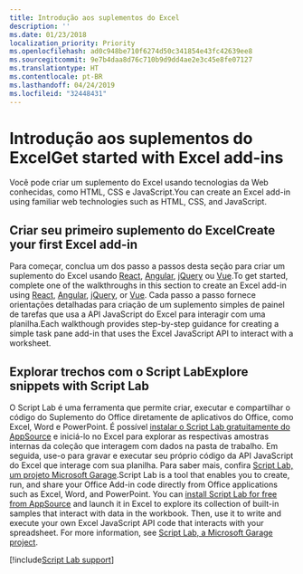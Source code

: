 ```yaml
---
title: Introdução aos suplementos do Excel
description: ''
ms.date: 01/23/2018
localization_priority: Priority
ms.openlocfilehash: ad0c948be710f6274d50c341854e43fc42639ee8
ms.sourcegitcommit: 9e7b4daa8d76c710b9d9dd4ae2e3c45e8fe07127
ms.translationtype: HT
ms.contentlocale: pt-BR
ms.lasthandoff: 04/24/2019
ms.locfileid: "32448431"
---
```

# <a name="get-started-with-excel-add-ins"></a><span data-ttu-id="c0eec-102">Introdução aos suplementos do Excel</span><span class="sxs-lookup"><span data-stu-id="c0eec-102">Get started with Excel add-ins</span></span>

<span data-ttu-id="c0eec-103">Você pode criar um suplemento do Excel usando tecnologias da Web conhecidas, como HTML, CSS e JavaScript.</span><span class="sxs-lookup"><span data-stu-id="c0eec-103">You can create an Excel add-in using familiar web technologies such as HTML, CSS, and JavaScript.</span></span> 

## <a name="create-your-first-excel-add-in"></a><span data-ttu-id="c0eec-104">Criar seu primeiro suplemento do Excel</span><span class="sxs-lookup"><span data-stu-id="c0eec-104">Create your first Excel add-in</span></span>

<span data-ttu-id="c0eec-105">Para começar, conclua um dos passo a passos desta seção para criar um suplemento do Excel usando [React](../quickstarts/excel-quickstart-react.md), [Angular](../quickstarts/excel-quickstart-angular.md), [jQuery](../quickstarts/excel-quickstart-jquery.md) ou [Vue](../quickstarts/excel-quickstart-vue.md).</span><span class="sxs-lookup"><span data-stu-id="c0eec-105">To get started, complete one of the walkthroughs in this section to create an Excel add-in using [React](../quickstarts/excel-quickstart-react.md), [Angular](../quickstarts/excel-quickstart-angular.md), [jQuery](../quickstarts/excel-quickstart-jquery.md), or [Vue](../quickstarts/excel-quickstart-vue.md).</span></span> <span data-ttu-id="c0eec-106">Cada passo a passo fornece orientações detalhadas para criação de um suplemento simples de painel de tarefas que usa a API JavaScript do Excel para interagir com uma planilha.</span><span class="sxs-lookup"><span data-stu-id="c0eec-106">Each walkthough provides step-by-step guidance for creating a simple task pane add-in that uses the Excel JavaScript API to interact with a worksheet.</span></span> 

## <a name="explore-snippets-with-script-lab"></a><span data-ttu-id="c0eec-107">Explorar trechos com o Script Lab</span><span class="sxs-lookup"><span data-stu-id="c0eec-107">Explore snippets with Script Lab</span></span>

<span data-ttu-id="c0eec-p102">O Script Lab é uma ferramenta que permite criar, executar e compartilhar o código do Suplemento do Office diretamente de aplicativos do Office, como Excel, Word e PowerPoint. É possível [instalar o Script Lab gratuitamente do AppSource](https://appsource.microsoft.com/product/office/WA104380862?src=office&corrid=ed93ce54-3f2c-48ab-9df7-d9913f7b190b&omexanonuid=4a0102fb-b31a-4b9f-9bb0-39d4cc6b789d) e iniciá-lo no Excel para explorar as respectivas amostras internas da coleção que interagem com dados na pasta de trabalho. Em seguida, use-o para gravar e executar seu próprio código da API JavaScript do Excel que interage com sua planilha. Para saber mais, confira [Script Lab, um projeto Microsoft Garage](https://github.com/OfficeDev/script-lab/blob/master/README.md).</span><span class="sxs-lookup"><span data-stu-id="c0eec-p102">Script Lab is a tool that enables you to create, run, and share your Office Add-in code directly from Office applications such as Excel, Word, and PowerPoint. You can [install Script Lab for free from AppSource](https://appsource.microsoft.com/product/office/WA104380862?src=office&corrid=ed93ce54-3f2c-48ab-9df7-d9913f7b190b&omexanonuid=4a0102fb-b31a-4b9f-9bb0-39d4cc6b789d) and launch it in Excel to explore its collection of built-in samples that interact with data in the workbook. Then, use it to write and execute your own Excel JavaScript API code that interacts with your spreadsheet. For more information, see [Script Lab, a Microsoft Garage project](https://github.com/OfficeDev/script-lab/blob/master/README.md).</span></span>

[!include[Script Lab support](../includes/alert-script-lab-support.md)]
